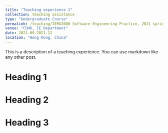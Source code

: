 ```yaml
---
title: "Teaching experience 1"
collection: teaching assistance
type: "Undergraduate Course"
permalink: /teaching/IERG3080 Software Engineering Practice, 2021 spring
venue: "CUHK, IE Department"
date: 2021.09-2021.12
location: "Hong Kong, China"
---
```


This is a description of a teaching experience. You can use markdown like any other post.

Heading 1
======

Heading 2
======

Heading 3
======
